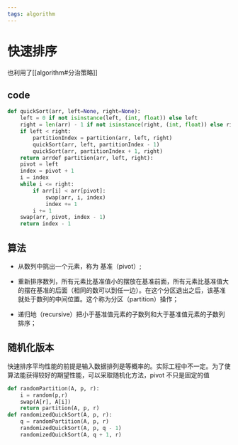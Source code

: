 ```yaml
---
tags: algorithm
---
```

# 快速排序

也利用了[[algorithm#分治策略]]
## code
```python
def quickSort(arr, left=None, right=None):
    left = 0 if not isinstance(left, (int, float)) else left
    right = len(arr) - 1 if not isinstance(right, (int, float)) else right
    if left < right:
        partitionIndex = partition(arr, left, right)
        quickSort(arr, left, partitionIndex - 1)
        quickSort(arr, partitionIndex + 1, right)
    return arrdef partition(arr, left, right):
    pivot = left
    index = pivot + 1
    i = index
    while i <= right:
        if arr[i] < arr[pivot]:
            swap(arr, i, index)
            index += 1
        i += 1
    swap(arr, pivot, index - 1)
    return index - 1
```

## 算法

-   从数列中挑出一个元素，称为 基准（pivot）;

-   重新排序数列，所有元素比基准值小的摆放在基准前面，所有元素比基准值大的摆在基准的后面（相同的数可以到任一边）。在这个分区退出之后，该基准就处于数列的中间位置。这个称为分区（partition）操作；

-   递归地（recursive）把小于基准值元素的子数列和大于基准值元素的子数列排序；

## 随机化版本

快速排序平均性能的前提是输入数据排列是等概率的。实际工程中不一定。为了使算法能获得较好的期望性能，可以采取随机化方法，pivot 不只是固定的值

```python
def randomPartition(A, p, r):
    i = random(p,r)
    swap(A[r], A[i])
    return partition(A, p, r)
def randomizedQuickSort(A, p, r):
    q = randomPartition(A, p, r)
    randomizedQuickSort(A, p, q - 1)
    randomizedQuickSort(A, q + 1, r)
```
